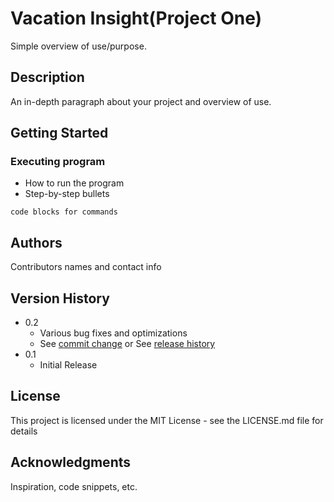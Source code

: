 # Vacation Insight(Project One)

Simple overview of use/purpose.

## Description

An in-depth paragraph about your project and overview of use.

## Getting Started


###



###



###


###


###


###


###


###


### Executing program

* How to run the program
* Step-by-step bullets
```
code blocks for commands
```

## Authors

Contributors names and contact info


## Version History

* 0.2
    * Various bug fixes and optimizations
    * See [commit change]() or See [release history]()
* 0.1
    * Initial Release

## License

This project is licensed under the MIT License - see the LICENSE.md file for details

## Acknowledgments

Inspiration, code snippets, etc.
